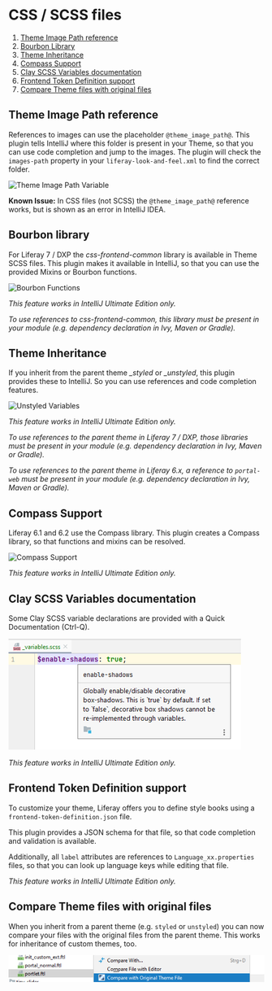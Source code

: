 CSS / SCSS files
================

1. [Theme Image Path reference](#theme-image-path-reference)
2. [Bourbon Library](#bourbon-library)
3. [Theme Inheritance](#theme-inheritance)
4. [Compass Support](#compass-support)
5. [Clay SCSS Variables documentation](#clay-scss-variables-documentation)
6. [Frontend Token Definition support](#frontend-token-definition-support)
7. [Compare Theme files with original files](#compare-theme-files-with-original-files)

Theme Image Path reference
--------------------------

References to images can use the placeholder ```@theme_image_path@```. This plugin tells IntelliJ where
this folder is present in your Theme, so that you can use code completion and jump to the images. The plugin
will check the ```images-path``` property in your ```liferay-look-and-feel.xml``` to find the correct folder.

![Theme Image Path Variable](theme_image_path.png "Theme Image Path Variable")

**Known Issue:** In CSS files (not SCSS) the ``@theme_image_path@`` reference works, but is shown as an error in IntelliJ IDEA.


Bourbon library
---------------

For Liferay 7 / DXP the *css-frontend-common* library is available in Theme SCSS files. This plugin makes it available
in IntelliJ, so that you can use the provided Mixins or Bourbon functions.

![Bourbon Functions](bourbon.png "Bourbon Functions")

*This feature works in IntelliJ Ultimate Edition only.*

*To use references to css-frontend-common, this library must be present in your module (e.g. dependency declaration in Ivy, Maven or Gradle).*

Theme Inheritance
-----------------

If you inherit from the parent theme *_styled* or *_unstyled*, this plugin provides these to IntelliJ. So you
can use references and code completion features.

![Unstyled Variables](unstyled_variables.png "Unstyled Variables")

*This feature works in IntelliJ Ultimate Edition only.*

*To use references to the parent theme in Liferay 7 / DXP, those libraries must be present in your module (e.g. dependency declaration in Ivy, Maven or Gradle).*

*To use references to the parent theme in Liferay 6.x, a reference to ```portal-web``` must be present in your module (e.g. dependency declaration in Ivy, Maven or Gradle).*

Compass Support
---------------

Liferay 6.1 and 6.2 use the Compass library. This plugin creates a Compass library, so that functions and mixins can be resolved.

![Compass Support](compass.png "Compass Support")

*This feature works in IntelliJ Ultimate Edition only.*

Clay SCSS Variables documentation
---------------------------------

Some Clay SCSS variable declarations are provided with a Quick Documentation (Ctrl-Q).

![Clay variables](clay_variables.png "Clay variables")

*This feature works in IntelliJ Ultimate Edition only.*


Frontend Token Definition support
---------------------------------

To customize your theme, Liferay offers you to define style books using a `frontend-token-definition.json` file.

This plugin provides a JSON schema for that file, so that code completion and validation is available. 

Additionally, all `label` attributes are references to `Language_xx.properties` files, so that you can
look up language keys while editing that file.

*This feature works in IntelliJ Ultimate Edition only.*

Compare Theme files with original files
---------------------------------------

When you inherit from a parent theme (e.g. `styled` or `unstyled`) you can now 
compare your files with the original files from the parent theme. This works for inheritance of
custom themes, too.

![Compare theme files](compare_theme.png "Compare theme files")
